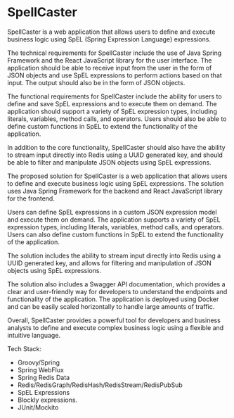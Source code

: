 # SpellCaster


SpellCaster is a web application that allows users to define and execute business logic using SpEL (Spring Expression Language) expressions.

The technical requirements for SpellCaster include the use of Java Spring Framework and the React JavaScript library for the user interface. The application should be able to receive input from the user in the form of JSON objects and use SpEL expressions to perform actions based on that input. The output should also be in the form of JSON objects.

The functional requirements for SpellCaster include the ability for users to define and save SpEL expressions and to execute them on demand. The application should support a variety of SpEL expression types, including literals, variables, method calls, and operators. Users should also be able to define custom functions in SpEL to extend the functionality of the application.

In addition to the core functionality, SpellCaster should also have the ability to stream input directly into Redis using a UUID generated key, and should be able to filter and manipulate JSON objects using SpEL expressions.

The proposed solution for SpellCaster is a web application that allows users to define and execute business logic using SpEL expressions. The solution uses Java Spring Framework for the backend and React JavaScript library for the frontend.

Users can define SpEL expressions in a custom JSON expression model and execute them on demand. The application supports a variety of SpEL expression types, including literals, variables, method calls, and operators. Users can also define custom functions in SpEL to extend the functionality of the application.

The solution includes the ability to stream input directly into Redis using a UUID generated key, and allows for filtering and manipulation of JSON objects using SpEL expressions.

The solution also includes a Swagger API documentation, which provides a clear and user-friendly way for developers to understand the endpoints and functionality of the application. The application is deployed using Docker and can be easily scaled horizontally to handle large amounts of traffic.

Overall, SpellCaster provides a powerful tool for developers and business analysts to define and execute complex business logic using a flexible and intuitive language.

Tech Stack: 
- Groovy/Spring
- Spring WebFlux
- Spring Redis Data
- Redis/RedisGraph/RedisHash/RedisStream/RedisPubSub
- SpEL Expressions
- Blockly expressions.
- JUnit/Mockito

